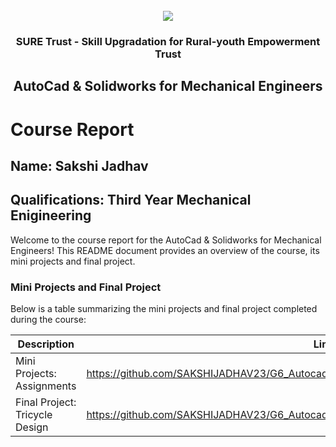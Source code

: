 <!-- PROJECT LOGO -->
<br />

<div align="center">
   <img src='https://user-images.githubusercontent.com/73131499/166115643-d3187f47-d38f-41b2-ae42-5ecbbc60de14.png' />


<h3 align="center">SURE Trust - Skill Upgradation for Rural-youth Empowerment Trust</h3>
  <h2>AutoCad & Solidworks for Mechanical Engineers</h2>
</div>

# Course Report

## Name: Sakshi Jadhav
## Qualifications: Third Year Mechanical Enigineering

Welcome to the course report for the AutoCad & Solidworks for Mechanical Engineers! This README document provides an overview of the course, its mini projects and final project.

### Mini Projects and Final Project

Below is a table summarizing the mini projects and final project completed during the course:

| Description                               | Link                                    |
|-------------------------------------------|-----------------------------------------|
| Mini Projects: Assignments   | https://github.com/SAKSHIJADHAV23/G6_Autocad/tree/main/Mini%20Projects/Sakshi                        |
| Final Project: Tricycle Design   | https://github.com/SAKSHIJADHAV23/G6_Autocad/tree/main/Final%20Capstone%20Project/Sakshi               |
